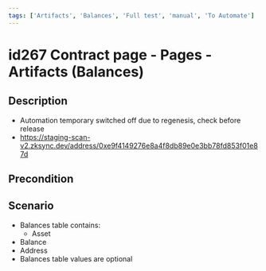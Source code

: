 ```yaml
---
tags: ['Artifacts', 'Balances', 'Full test', 'manual', 'To Automate']
---
```


# id267 Contract page - Pages - Artifacts (Balances)

## Description
  - Automation temporary switched off due to regenesis, check before release
  - https://staging-scan-v2.zksync.dev/address/0xe9f4149276e8a4f8db89e0e3bb78fd853f01e87d

## Precondition


## Scenario
- Balances table contains:
    - Asset
- Balance
- Address
- Balances table values are optional
